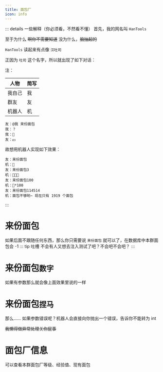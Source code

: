 ```yaml
---
title: 面包厂
icon: info
---
```



::: details 一些解释（你必须看，不然看不懂）
首先，我的网名叫 ```HanTools```

至于为什么 ~~啊你不需要知道~~ 没为什么，~~脑抽起的~~

```HanTools``` 读起来有点像 ```汉吐司```

正因为 ```吐司``` 这个名字，所以就出现了如下对话：

注：

| 人物  | 简写 |
|-----|----|
| 我自己 | 我  |
| 群友  | 友  |
| 机器人 | 机  |

```text
友：@我 来份面包
我：？
我：🍞
友：💴
```

故想用机器人实现如下效果：

```text
友：来份面包
机：🍞
友：来份面包3
机：🍞🍞🍞
友：来份面包100
机：🍞*100
友：来份面包114514
机：面包不够哟~ 现在只有 1919 个面包
```

:::

# 来份面包

如果后面不跟随任何东西，那么你只需要说 ```来份面包``` 就可以了，在数据库中本群面包会 -1
::: tip 吐槽
不会有人又想去注入测试了吧？不会吧不会吧？
:::

# 来份面包```数字```

如果有参数那么就会像上面效果里说的一样

# 来份面包```捏马```

那么…… 如果参数错误呢？机器人会直接向你抛出一个错误，告诉你不能转为 int

~~我懒得做异常处理关你屁事~~

# 面包厂信息

可以查看本群面包厂等级、经验值、现有面包